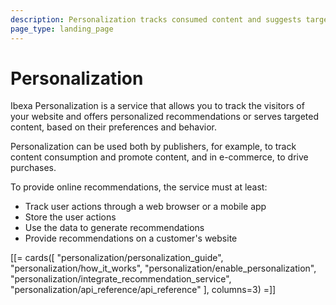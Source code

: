 ```yaml
---
description: Personalization tracks consumed content and suggests targeted content to your website visitors.
page_type: landing_page
---
```


# Personalization

Ibexa Personalization is a service that allows you to track the visitors of your website and offers personalized recommendations or serves targeted content, based on their preferences and behavior.

Personalization can be used both by publishers, for example, to track content consumption 
and promote content, and in e-commerce, to drive purchases.

To provide online recommendations, the service must at least:

- Track user actions through a web browser or a mobile app
- Store the user actions
- Use the data to generate recommendations
- Provide recommendations on a customer's website

[[= cards([
    "personalization/personalization_guide",
    "personalization/how_it_works",
    "personalization/enable_personalization",
    "personalization/integrate_recommendation_service",
    "personalization/api_reference/api_reference"
], columns=3) =]]





